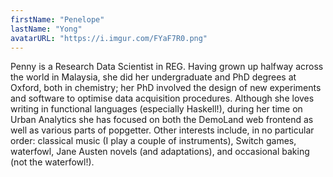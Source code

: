 ```yaml
---
firstName: "Penelope"
lastName: "Yong"
avatarURL: "https://i.imgur.com/FYaF7R0.png"
---
```


Penny is a Research Data Scientist in REG.
Having grown up halfway across the world in Malaysia, she did her undergraduate and PhD degrees at Oxford, both in chemistry; her PhD involved the design of new experiments and software to optimise data acquisition procedures.
Although she loves writing in functional languages (especially Haskell!), during her time on Urban Analytics she has focused on both the DemoLand web frontend as well as various parts of popgetter.
Other interests include, in no particular order: classical music (I play a couple of instruments), Switch games, waterfowl, Jane Austen novels (and adaptations), and occasional baking (not the waterfowl!).
